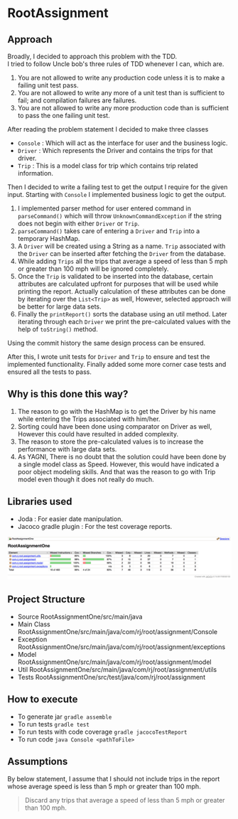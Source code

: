 # RootAssignment

## Approach
Broadly, I decided to approach this problem with the TDD.    
I tried to follow Uncle bob's three rules of TDD whenever I can, which are.

1. You are not allowed to write any production code unless it is to make a failing unit test pass.
2. You are not allowed to write any more of a unit test than is sufficient to fail; and compilation failures are failures.
3. You are not allowed to write any more production code than is sufficient to pass the one failing unit test.


After reading the problem statement I decided to make three classes
- `Console` : Which will act as the interface for user and the business logic.
- `Driver`  : Which represents the Driver and contains the trips for that driver.
- `Trip`    : This is a model class for trip which contains trip related information. 

Then I decided to write a failing test to get the output I require for the given input. 
Starting with `Console` I implemented business logic to get the output.
1. I implemented parser method for user entered command in `parseCommand()` which will throw `UnknownCommandException` if the string does not begin with either `Driver` or `Trip`.
2. `parseCommand()` takes care of entering a `Driver` and `Trip` into a temporary HashMap.
3. A `Driver` will be created using a String as a name. `Trip` associated with the `Driver` can be inserted after fetching the `Driver` from the database.
4. While adding `Trips` all the trips that average a speed of less than 5 mph or greater than 100 mph will be ignored completely. 
5. Once the `Trip` is validated to be inserted into the database, certain attributes are calculated upfront for purposes that will be used while printing the report. Actually calculation of these attributes can be done by iterating over the `List<Trip>` as well, However, selected approach will be better for large data sets.
6. Finally the `printReport()` sorts the database using an util method. Later iterating through each `Driver` we print the pre-calculated values with the help of `toString()` method.    

Using the commit history the same design process can be ensured.

After this, I wrote unit tests for `Driver` and `Trip` to ensure and test the implemented functionality.
Finally added some more corner case tests and ensured all the tests to pass. 

## Why is this done this way? 
1. The reason to go with the HashMap is to get the Driver by his name while entering the Trips associated with him/her.
2. Sorting could have been done using comparator on Driver as well, However this could have resulted in added complexity.     
3. The reason to store the pre-calculated values is to increase the performance with large data sets.
4. As YAGNI, There is no doubt that the solution could have been done by a single model class as Speed. However, this would have indicated a poor object modeling skills. And that was the reason to go with Trip model even though it does not really do much.

## Libraries used
- Joda : For easier date manipulation.
- Jacoco gradle plugin : For the test coverage reports.

![Test Coverage](./images/JACCO.png)

## Project Structure
- Source  RootAssignmentOne/src/main/java
- Main Class RootAssignmentOne/src/main/java/com/rj/root/assignment/Console
- Exception RootAssignmentOne/src/main/java/com/rj/root/assignment/exceptions
- Model RootAssignmentOne/src/main/java/com/rj/root/assignment/model
- Util RootAssignmentOne/src/main/java/com/rj/root/assignment/utils
- Tests RootAssignmentOne/src/test/java/com/rj/root/assignment

## How to execute
- To generate jar `gradle assemble`
- To run tests `gradle test`
- To run tests with code coverage `gradle jacocoTestReport`
- To run code `java Console <pathToFile>`

## Assumptions

By below statement, I assume that I should not include trips in the report whose average speed is less than 5 mph or greater than 100 mph. 

> Discard any trips that average a speed of less than 5 mph or greater than 100 mph.
   
